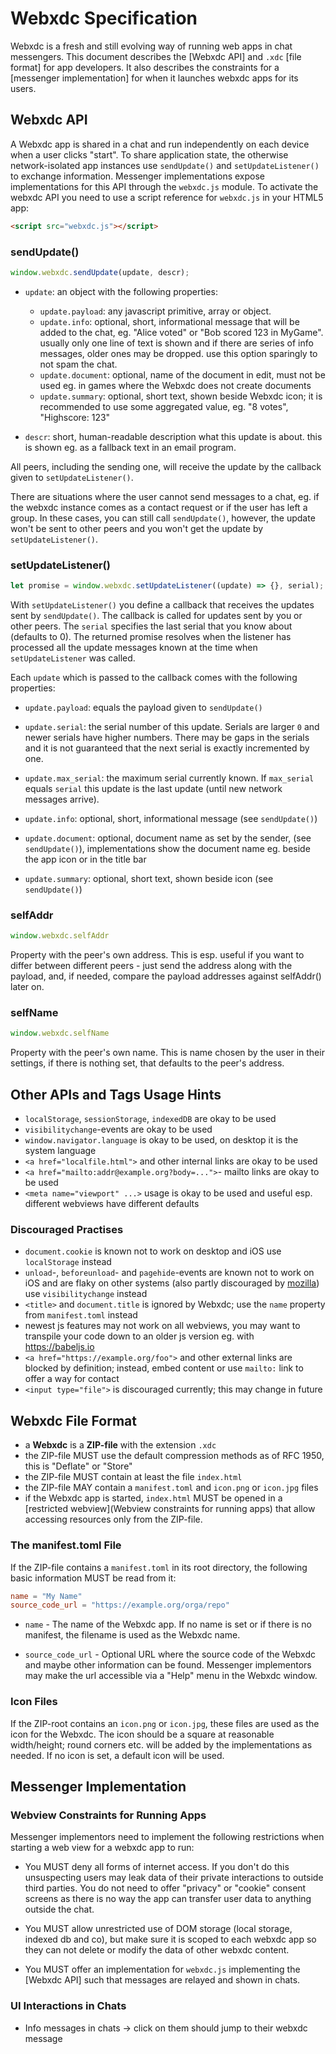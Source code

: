 # Webxdc Specification 

Webxdc is a fresh and still evolving way of running web apps in chat messengers. This document describes the [Webxdc API] and `.xdc` [file format] for app developers. It also describes the constraints for a [messenger implementation] for when it launches webxdc apps for its users. 


## Webxdc API

A Webxdc app is shared in a chat and run independently on each device when a user clicks "start". 
To share application state, the otherwise network-isolated app instances use `sendUpdate()` and `setUpdateListener()` to exchange information. Messenger implementations expose implementations for this API through the `webxdc.js` module. To activate the webxdc API you need to use a script reference for `webxdc.js` in your HTML5 app:

```html
<script src="webxdc.js"></script>
```


### sendUpdate()

```js
window.webxdc.sendUpdate(update, descr);
```

- `update`: an object with the following properties:  
    - `update.payload`: any javascript primitive, array or object.
    - `update.info`: optional, short, informational message that will be added to the chat,
       eg. "Alice voted" or "Bob scored 123 in MyGame".
       usually only one line of text is shown
       and if there are series of info messages, older ones may be dropped.
       use this option sparingly to not spam the chat.
    - `update.document`: optional, name of the document in edit,
       must not be used eg. in games where the Webxdc does not create documents
    - `update.summary`: optional, short text, shown beside Webxdc icon;
       it is recommended to use some aggregated value,  eg. "8 votes", "Highscore: 123"

- `descr`: short, human-readable description what this update is about.
  this is shown eg. as a fallback text in an email program.

All peers, including the sending one,
will receive the update by the callback given to `setUpdateListener()`.

There are situations where the user cannot send messages to a chat,
eg. if the webxdc instance comes as a contact request or if the user has left a group.
In these cases, you can still call `sendUpdate()`,
however, the update won't be sent to other peers
and you won't get the update by `setUpdateListener()`.


### setUpdateListener()

```js
let promise = window.webxdc.setUpdateListener((update) => {}, serial);
```

With `setUpdateListener()` you define a callback that receives the updates
sent by `sendUpdate()`. The callback is called for updates sent by you or other peers.
The `serial` specifies the last serial that you know about (defaults to 0). 
The returned promise resolves when the listener has processed all the update messages known at the time when  `setUpdateListener` was called. 

Each `update` which is passed to the callback comes with the following properties: 

- `update.payload`: equals the payload given to `sendUpdate()`

- `update.serial`: the serial number of this update.
  Serials are larger `0` and newer serials have higher numbers.
  There may be gaps in the serials
  and it is not guaranteed that the next serial is exactly incremented by one.

- `update.max_serial`: the maximum serial currently known.
  If `max_serial` equals `serial` this update is the last update (until new network messages arrive).

- `update.info`: optional, short, informational message (see `sendUpdate()`)

- `update.document`: optional, document name as set by the sender, (see `sendUpdate()`),
  implementations show the document name eg. beside the app icon or in the title bar

- `update.summary`: optional, short text, shown beside icon (see `sendUpdate()`)


### selfAddr

```js
window.webxdc.selfAddr
```

Property with the peer's own address.
This is esp. useful if you want to differ between different peers -
just send the address along with the payload,
and, if needed, compare the payload addresses against selfAddr() later on.


### selfName

```js
window.webxdc.selfName
```

Property with the peer's own name.
This is name chosen by the user in their settings,
if there is nothing set, that defaults to the peer's address.



## Other APIs and Tags Usage Hints

- `localStorage`, `sessionStorage`, `indexedDB` are okay to be used
- `visibilitychange`-events are okay to be used
- `window.navigator.language` is okay to be used, on desktop it is the system language
- `<a href="localfile.html">` and other internal links are okay to be used
- `<a href="mailto:addr@example.org?body=...">`- mailto links are okay to be used
- `<meta name="viewport" ...>` usage is okay to be used
  and useful esp. different webviews have different defaults


### Discouraged Practises 

- `document.cookie` is known not to work on desktop and iOS
  use `localStorage` instead
- `unload`-, `beforeunload`- and `pagehide`-events are known not to work on iOS and are flaky on other systems
  (also partly discouraged by [mozilla](https://developer.mozilla.org/en-US/docs/Web/API/Window/unload_event))
  use `visibilitychange` instead
- `<title>` and `document.title` is ignored by Webxdc;
  use the `name` property from `manifest.toml` instead
- newest js features may not work on all webviews,
  you may want to transpile your code down to an older js version
  eg. with <https://babeljs.io>
- `<a href="https://example.org/foo">` and other external links are blocked by definition;
  instead, embed content or use `mailto:` link to offer a way for contact
- `<input type="file">` is discouraged currently; this may change in future


## Webxdc File Format

- a **Webxdc** is a **ZIP-file** with the extension `.xdc`
- the ZIP-file MUST use the default compression methods as of RFC 1950,
  this is "Deflate" or "Store"
- the ZIP-file MUST contain at least the file `index.html`
- the ZIP-file MAY contain a `manifest.toml` and `icon.png` or
  `icon.jpg` files
- if the Webxdc app is started, `index.html` MUST be opened in a [restricted
  webview](Webview constraints for running apps) that allow accessing 
  resources only from the ZIP-file.

### The manifest.toml File

If the ZIP-file contains a `manifest.toml` in its root directory,
the following basic information MUST be read from it: 

```toml
name = "My Name"
source_code_url = "https://example.org/orga/repo"
```

- `name` - The name of the Webxdc app.
  If no name is set or if there is no manifest, the filename is used as the Webxdc name.

- `source_code_url` - Optional URL where the source code of the Webxdc and maybe other information can be found.
  Messenger implementors may make the url accessible via a "Help" menu in the Webxdc window.


### Icon Files 

If the ZIP-root contains an `icon.png` or `icon.jpg`,
these files are used as the icon for the Webxdc.
The icon should be a square at reasonable width/height;
round corners etc. will be added by the implementations as needed.
If no icon is set, a default icon will be used.



## Messenger Implementation

### Webview Constraints for Running Apps 

Messenger implementors need to implement the following restrictions when starting a web view for a webxdc app to run:

- You MUST deny all forms of internet access. If you don't do this
  unsuspecting users may leak data of their private interactions to outside third parties. 
  You do not need to offer "privacy" or "cookie" consent screens as 
  there is no way the app can transfer user data to anything outside the chat. 

- You MUST allow unrestricted use of DOM storage (local storage, indexed db and co), 
  but make sure it is scoped to each webxdc app so they can not delete or modify 
  the data of other webxdc content.

- You MUST offer an implementation for `webxdc.js` implementing the
  [Webxdc API] such that messages are relayed and shown in chats. 

### UI Interactions in Chats

- Info messages  in chats -> click on them should jump to their webxdc message

